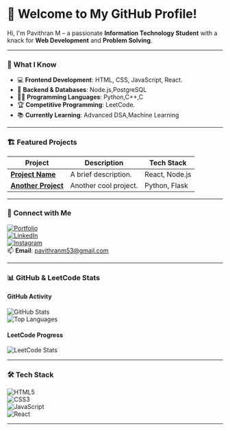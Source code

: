 # 👋 Welcome to My GitHub Profile!  

Hi, I'm Pavithran M – a passionate **Information Technology Student** with a knack for **Web Development** and **Problem Solving**.

---

### 🌟 **What I Know**  
- 💻 **Frontend Development**: HTML, CSS, JavaScript, React.  
- 🚀 **Backend & Databases**: Node.js,PostgreSQL
- 🧑‍💻 **Programming Languages**: Python,C++,C
- 🏆 **Competitive Programming**: LeetCode.  
- 📚 **Currently Learning**: Advanced DSA,Machine Learning  

---

### 🏗️ **Featured Projects**  
| Project | Description | Tech Stack |  
|---------|-------------|------------|  
| **[Project Name](link)** | A brief description. | React, Node.js |  
| **[Another Project](link)** | Another cool project. | Python, Flask |  

---

### 🔗 **Connect with Me**  
[![Portfolio](https://img.shields.io/badge/Portfolio-Web-brightgreen?style=flat)](https://darkportfolio.weebly.com/about.html)  
[![LinkedIn](https://img.shields.io/badge/LinkedIn-Connect-blue?style=flat&logo=linkedin)](Linkedin:www.linkedin.com/in/pavithran-m-824bb82a8)  
[![Instagram](https://img.shields.io/badge/Instagram-Follow-pink?style=flat&logo=instagram)](https://www.instagram.com/pavithran_m06/)  
📫 **Email**: [pavithranm53@gmail.com](mailto:pavithranm53@gmail.com)  

---

### 📊 **GitHub & LeetCode Stats**  

#### **GitHub Activity**  
![GitHub Stats](https://github-readme-stats.vercel.app/api?username=Pavithran2006&show_icons=true&theme=radical)  
![Top Languages](https://github-readme-stats.vercel.app/api/top-langs/?username=Pavithran2006&layout=compact&theme=radical)  

#### **LeetCode Progress**  
![LeetCode Stats](https://leetcode.card.workers.dev/?username=Pavithran1403&theme=dark&font=baloo)  

---

### 🛠️ **Tech Stack**  
![HTML5](https://img.shields.io/badge/HTML5-E34F26?style=flat&logo=html5&logoColor=white)  
![CSS3](https://img.shields.io/badge/CSS3-1572B6?style=flat&logo=css3&logoColor=white)  
![JavaScript](https://img.shields.io/badge/JavaScript-F7DF1E?style=flat&logo=javascript&logoColor=black)  
![React](https://img.shields.io/badge/React-61DAFB?style=flat&logo=react&logoColor=black)  

---
